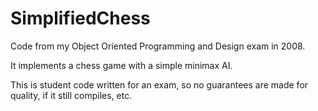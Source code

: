 # SimplifiedChess 

Code from my Object Oriented Programming and Design exam in 2008.

It implements a chess game with a simple minimax AI.

This is student code written for an exam, so no guarantees are made for
quality, if it still compiles, etc.
